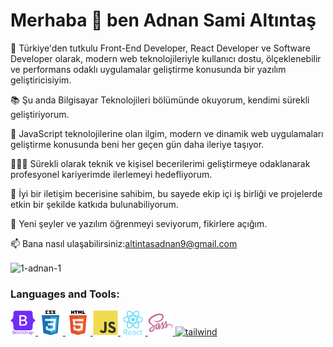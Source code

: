 # Merhaba 👋 ben Adnan Sami Altıntaş
📌 Türkiye'den tutkulu Front-End Developer, React Developer ve Software Developer olarak, modern web teknolojileriyle kullanıcı dostu, ölçeklenebilir ve performans odaklı uygulamalar geliştirme konusunda bir yazılım geliştiricisiyim.

📚 Şu anda Bilgisayar Teknolojileri bölümünde okuyorum, kendimi sürekli geliştiriyorum.

🔮 JavaScript teknolojilerine olan ilgim, modern ve dinamik web uygulamaları geliştirme konusunda beni her geçen gün daha ileriye taşıyor.

👨🏻‍💻 Sürekli olarak teknik ve kişisel becerilerimi geliştirmeye odaklanarak profesyonel kariyerimde ilerlemeyi hedefliyorum.

💬 İyi bir iletişim becerisine sahibim, bu sayede ekip içi iş birliği ve projelerde etkin bir şekilde katkıda bulunabiliyorum.

📝 Yeni şeyler ve yazılım öğrenmeyi seviyorum, fikirlere açığım.

📫 Bana nasıl ulaşabilirsiniz:altintasadnan9@gmail.com

<p><img align="center" src="https://github-readme-stats.vercel.app/api/top-langs?username=1-adnan-1&show_icons=true&locale=tr&layout=compact" alt="1-adnan-1" /></p>
<h3 align="left">Languages and Tools:</h3>
<p align="left"> <a href="https://getbootstrap.com" target="_blank" rel="noreferrer"> <img src="https://raw.githubusercontent.com/devicons/devicon/master/icons/bootstrap/bootstrap-plain-wordmark.svg" alt="bootstrap" width="40" height="40"/> </a> <a href="https://www.w3schools.com/css/" target="_blank" rel="noreferrer"> <img src="https://raw.githubusercontent.com/devicons/devicon/master/icons/css3/css3-original-wordmark.svg" alt="css3" width="40" height="40"/> </a> <a href="https://www.w3.org/html/" target="_blank" rel="noreferrer"> <img src="https://raw.githubusercontent.com/devicons/devicon/master/icons/html5/html5-original-wordmark.svg" alt="html5" width="40" height="40"/> </a> <a href="https://developer.mozilla.org/en-US/docs/Web/JavaScript" target="_blank" rel="noreferrer"> <img src="https://raw.githubusercontent.com/devicons/devicon/master/icons/javascript/javascript-original.svg" alt="javascript" width="40" height="40"/> </a> <a href="https://reactjs.org/" target="_blank" rel="noreferrer"> <img src="https://raw.githubusercontent.com/devicons/devicon/master/icons/react/react-original-wordmark.svg" alt="react" width="40" height="40"/> </a> <a href="https://sass-lang.com" target="_blank" rel="noreferrer"> <img src="https://raw.githubusercontent.com/devicons/devicon/master/icons/sass/sass-original.svg" alt="sass" width="40" height="40"/> </a> <a href="https://tailwindcss.com/" target="_blank" rel="noreferrer"> <img src="https://www.vectorlogo.zone/logos/tailwindcss/tailwindcss-icon.svg" alt="tailwind" width="40" height="40"/> </a> </p>







